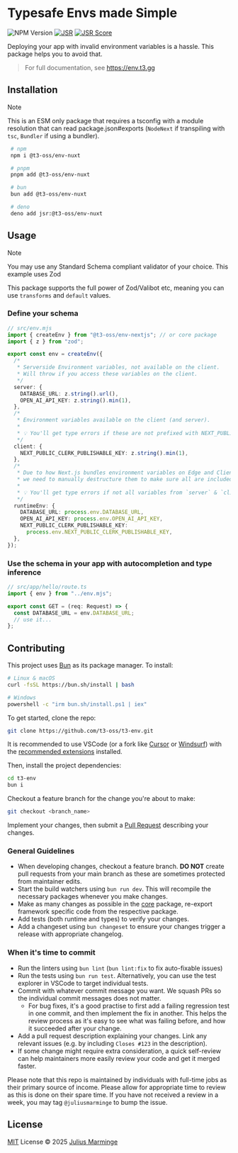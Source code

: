 # Typesafe Envs made Simple

![NPM Version](https://img.shields.io/npm/v/%40t3-oss%2Fenv-core)
[![JSR](https://jsr.io/badges/@t3-oss/env-core)](https://jsr.io/@t3-oss/env-core)
[![JSR Score](https://jsr.io/badges/@t3-oss/env-core/score)](https://jsr.io/@t3-oss/env-core)

Deploying your app with invalid environment variables is a hassle. This package helps you to avoid that.

> For full documentation, see https://env.t3.gg

## Installation

> [!NOTE]
>
> This is an ESM only package that requires a tsconfig with a module resolution that can read package.json#exports (`NodeNext` if transpiling with `tsc`, `Bundler` if using a bundler).

```bash
 # npm
 npm i @t3-oss/env-nuxt

 # pnpm
 pnpm add @t3-oss/env-nuxt

 # bun
 bun add @t3-oss/env-nuxt

 # deno
 deno add jsr:@t3-oss/env-nuxt
 ```

## Usage

> [!NOTE]
>
> You may use any Standard Schema compliant validator of your choice. This example uses Zod


This package supports the full power of Zod/Valibot etc, meaning you can use `transforms` and `default` values.

### Define your schema

```ts
// src/env.mjs
import { createEnv } from "@t3-oss/env-nextjs"; // or core package
import { z } from "zod";

export const env = createEnv({
  /*
   * Serverside Environment variables, not available on the client.
   * Will throw if you access these variables on the client.
   */
  server: {
    DATABASE_URL: z.string().url(),
    OPEN_AI_API_KEY: z.string().min(1),
  },
  /*
   * Environment variables available on the client (and server).
   *
   * 💡 You'll get type errors if these are not prefixed with NEXT_PUBLIC_.
   */
  client: {
    NEXT_PUBLIC_CLERK_PUBLISHABLE_KEY: z.string().min(1),
  },
  /*
   * Due to how Next.js bundles environment variables on Edge and Client,
   * we need to manually destructure them to make sure all are included in bundle.
   *
   * 💡 You'll get type errors if not all variables from `server` & `client` are included here.
   */
  runtimeEnv: {
    DATABASE_URL: process.env.DATABASE_URL,
    OPEN_AI_API_KEY: process.env.OPEN_AI_API_KEY,
    NEXT_PUBLIC_CLERK_PUBLISHABLE_KEY:
      process.env.NEXT_PUBLIC_CLERK_PUBLISHABLE_KEY,
  },
});
```

### Use the schema in your app with autocompletion and type inference

```ts
// src/app/hello/route.ts
import { env } from "../env.mjs";

export const GET = (req: Request) => {
  const DATABASE_URL = env.DATABASE_URL;
  // use it...
};
```

## Contributing

This project uses [Bun](https://bun.sh) as its package manager. To install:

```sh
# Linux & macOS
curl -fsSL https://bun.sh/install | bash

# Windows
powershell -c "irm bun.sh/install.ps1 | iex"
```

To get started, clone the repo:

```sh
git clone https://github.com/t3-oss/t3-env.git
```

It is recommended to use VSCode (or a fork like [Cursor](https://www.cursor.com) or [Windsurf](https://windsurf.com)) with the [recommended extensions](./.vscode/extensions.json) installed.

Then, install the project dependencies:

```sh
cd t3-env
bun i
```

Checkout a feature branch for the change you're about to make:

```sh
git checkout <branch_name>
```

Implement your changes, then submit a [Pull Request](https://docs.github.com/en/pull-requests/collaborating-with-pull-requests/proposing-changes-to-your-work-with-pull-requests/creating-a-pull-request) describing your changes.

### General Guidelines

- When developing changes, checkout a feature branch. **DO NOT** create pull requests from your main branch as these are sometimes protected from maintainer edits.
- Start the build watchers using `bun run dev`. This will recompile the necessary packages whenever you make changes.
- Make as many changes as possible in the [core](./packages/core) package, re-export framework specific code from the respective package.
- Add tests (both runtime and types) to verify your changes.
- Add a changeset using `bun changeset` to ensure your changes trigger a release with appropriate changelog.

### When it's time to commit

- Run the linters using `bun lint` (`bun lint:fix` to fix auto-fixable issues)
- Run the tests using `bun run test`. Alternatively, you can use the test explorer in VSCode to target individual tests.
- Commit with whatever commit message you want. We squash PRs so the individual commit messages does not matter.
  - For bug fixes, it's a good practise to first add a failing regression test in one commit, and then implement the fix in another. This helps the review process as it's easy to see what was failing before, and how it succeeded after your change. 
- Add a pull request description explaining your changes. Link any relevant issues (e.g. by including `Closes #123` in the description).
- If some change might require extra consideration, a quick self-review can help maintainers more easily review your code and get it merged faster.

Please note that this repo is maintained by individuals with full-time jobs as their primary source of income. Please allow for appropriate time to review as this is done on their spare time. If you have not received a review in a week, you may tag `@juliusmarminge` to bump the issue.

## License

[MIT](./LICENSE.md) License © 2025 [Julius Marminge](https://github.com/juliusmarminge)
